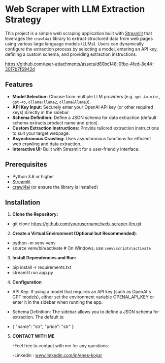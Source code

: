 # Web Scraper with LLM Extraction Strategy

This project is a simple web scraping application built with [Streamlit](https://streamlit.io) that leverages the `crawl4ai` library to extract structured data from web pages using various large language models (LLMs). Users can dynamically configure the extraction process by selecting a model, entering an API key, defining a custom schema, and providing extraction instructions.

https://github.com/user-attachments/assets/d80bc148-0fbe-4fed-8c44-3017b7f6942d

## Features

- **Model Selection:** Choose from multiple LLM providers (e.g. `gpt-4o-mini`, `gpt-4o`, `ollama/llama2`, `ollama&llama3`).
- **API Key Input:** Securely enter your OpenAI API key (or other required keys) directly in the sidebar.
- **Schema Definition:** Define a JSON schema for data extraction (default schema extracts product name and price).
- **Custom Extraction Instructions:** Provide tailored extraction instructions to suit your target webpage.
- **Asynchronous Crawling:** Uses asynchronous functions for efficient web crawling and data extraction.
- **Interactive UI:** Built with Streamlit for a user-friendly interface.

## Prerequisites

- Python 3.8 or higher
- [Streamlit](https://streamlit.io)
- [crawl4ai](https://github.com/your-repo/crawl4ai) (or ensure the library is installed)

## Installation

1. **Clone the Repository:**

- git clone https://github.com/yourusername/web-scraper-llm.git
  
2. **Create a Virtual Environment (Optional but Recommended)**:

- python -m venv venv
- source venv/bin/activate  # On Windows, use `venv\Scripts\activate`

3. **Install Dependencies and Run:**

- pip install -r requirements.txt
- streamlit run app.py
  
4. **Configuration**
- API Key: If using a model that requires an API key (such as OpenAI's GPT models), either set the environment variable OPENAI_API_KEY or enter it in the sidebar when running the app.

- Schema Definition: The sidebar allows you to define a JSON schema for extraction. The default is:

* {
    "name": "str",
    "price": "str"
}

5. **CONTACT WITH ME**

   -Feel free to contact with me for any questions:

   -Linkedin : www.linkedin.com/in/enes-koşar


   
